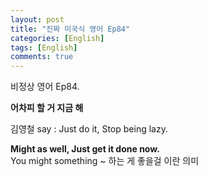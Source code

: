 ```yaml
---
layout: post
title: "진짜 미국식 영어 Ep84"
categories: [English]
tags: [English]
comments: true
---
```


비정상 영어 Ep84.

<b>어차피 할 거 지금 해</b>

김영철 say : Just do it, Stop being lazy. <br> 

<b> Might as well, Just get it done now.</b> <br> 
You might something ~ 하는 게 좋을걸 이란 의미 
